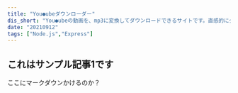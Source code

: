 ```yaml
---
title: "You●ubeダウンローダー"
dis_short: "You●ubeの動画を、mp3に変換してダウンロードできるサイトです。直感的にダウンロードしたい動画を選択できます。"
date: "20210912"
tags: ["Node.js","Express"]
---
```


## これはサンプル記事1です

ここにマークダウンかけるのか？